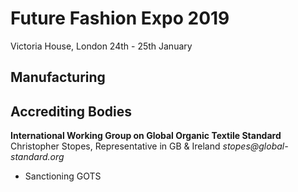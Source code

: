 # Future Fashion Expo 2019
Victoria House, London
24th - 25th January

## Manufacturing

## Accrediting Bodies

**International Working Group on Global Organic Textile Standard**
Christopher Stopes, Representative in GB & Ireland 
_stopes@global-standard.org_

- Sanctioning GOTS

